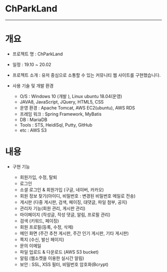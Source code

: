 # ChParkLand
-----


# 개요

* 프로젝트 명 : ChParkLand

* 일정 : 19.10 ~ 20.02

* 프로젝트 소개 : 유저 중심으로 소통할 수 있는 커뮤니티 웹 사이트를 구현했습니다.

* 사용 기술 및 개발 환경 

  - O/S : Windows 10 (개발 ), Linux ubuntu 18.04(운영)
  - JAVA8, JavaScript, JQuery, HTML5, CSS
  - 운영 환경 : Apache Tomcat, AWS EC2(ubuntu), AWS RDS
  - 프레임 워크 : Spring Framework, MyBatis
  - DB : MariaDB
  - Tools : STS, HeidiSql, Putty, GitHub
  - etc : AWS S3


# 내용

* 구현 기능 

  - 회원가입, 수정, 탈퇴
  - 로그인
  - 소셜 로그인 & 회원가입 (구글, 네이버, 카카오)
  - 회원 정보 찾기(아이디, 비밀번호 : 변경된 비밀번호 메일로 전송)
  - 게시판 (다중 게시판, 검색, 페이징, 대댓글, 파일 첨부, 공지)
  - 관리자 기능(회원 관리, 게시판 관리)
  - 마이페이지 (작성글, 작성 댓글, 알림, 프로필 관리)
  - 검색 (키워드, 페이징)
  - 회원 프로필(등록, 수정, 삭제)
  - 메인 화면 (주간 추천 게시판, 주간 인기 게시판, 기타 게시판)
  - 쪽지 (수신, 발신 페이지)
  - 문의 이메일
  - 파일 업로드 & 다운로드 (AWS S3 bucket)
  - 알림 (웹소켓을 이용한 실시간 알림)
  - 보안 : SSL, XSS 필터, 비밀번호 암호화(Bcrypt)
 
